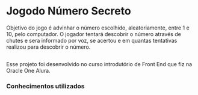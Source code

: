 # Jogodo Número Secreto
 Objetivo do jogo é advinhar o número escolhido, aleatoriamente, entre 1 e 10, pelo computador. O jogador tentará descobrir o número através de chutes e
 sera informado por voz, se acertou e em quantas tentativas realizou para descobrir o número.
 ##
 Esse projeto foi desenvolvido no curso introdutório de Front End que fiz na Oracle One Alura.
 ### Conhecimentos utilizados
 
